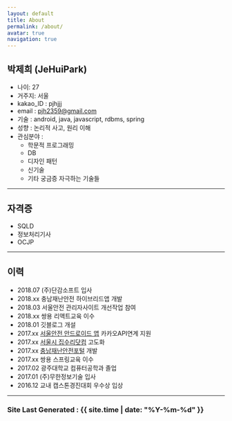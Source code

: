 ```yaml
---
layout: default
title: About
permalink: /about/
avatar: true
navigation: true
---
```


## 박제희 (JeHuiPark)
>
  - 나이: 27   
  - 거주지: 서울
  - kakao_ID : pjhjjj
  - email : pjh2359@gmail.com
  - 기술 : android, java, javascript, rdbms, spring
  - 성향 : 논리적 사고, 원리 이해
  - 관심분야 :
    - 학문적 프로그래밍
    - DB
    - 디자인 패턴
    - 신기술
    - 기타 궁금증 자극하는 기술들

---

## 자격증
>
  - SQLD
  - 정보처리기사
  - OCJP

---

## 이력
>
  - 2018.07 (주)단감소프트 입사
  - 2018.xx 충남재난안전 하이브리드앱 개발
  - 2018.03 서울안전 관리자사이트 개선작업 참여
  - 2018.xx 쌍용 리액트교육 이수
  - 2018.01 깃블로그 개설
  - 2017.xx [서울안전 안드로이드 앱](https://play.google.com/store/apps/details?id=kr.go.seoul.hybrid.SafeCity) 카카오API연계 지원
  - 2017.xx [서울시 집수리닷컴](https://jibsuri.seoul.go.kr/) 고도화
  - 2017.xx [충남재난안전포털](https://safe.chungnam.go.kr/) 개발
  - 2017.xx 쌍용 스프링교육 이수
  - 2017.02 광주대학교 컴퓨터공학과 졸업
  - 2017.01 (주)무한정보기술 입사
  - 2016.12 교내 캡스톤경진대회 우수상 입상






---

### Site Last Generated : {{ site.time | date: "%Y-%m-%d"  }}
